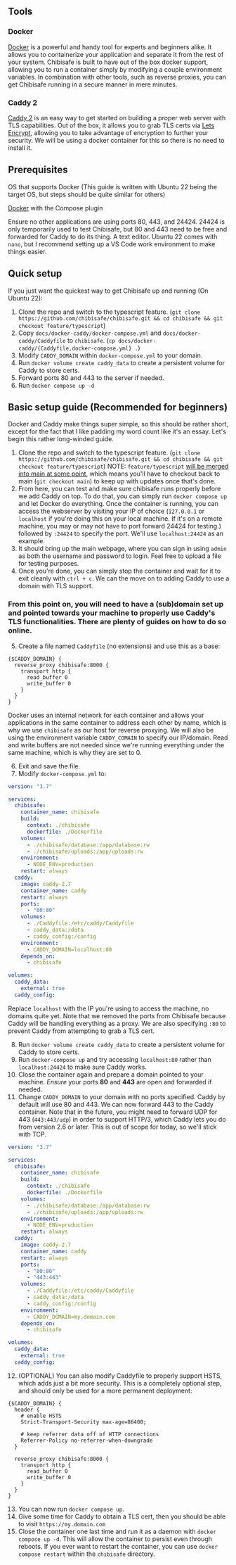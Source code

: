 ## Tools
### Docker
[Docker](https://www.docker.com/) is a powerful and handy tool for experts and beginners alike. It allows you to containerize your application and separate it from the rest of your system. Chibisafe is built to have out of the box docker support, allowing you to run a container simply by modifying a couple environment variables. In combination with other tools, such as reverse proxies, you can get Chibisafe running in a secure manner in mere minutes.

### Caddy 2
[Caddy 2](https://caddyserver.com/) is an easy way to get started on building a proper web server with TLS capabilities. Out of the box, it allows you to grab TLS certs via [Lets Encrypt](https://letsencrypt.org/), allowing you to take advantage of encryption to further your security. We will be using a docker container for this so there is no need to install it.

## Prerequisites
OS that supports Docker (This guide is written with Ubuntu 22 being the target OS, but steps should be quite similar for others)

[Docker](https://docs.docker.com/engine/install/) with the Compose plugin

Ensure no other applications are using ports 80, 443, and 24424. 24424 is only temporarily used to test Chibisafe, but 80 and 443 need to be free and forwarded for Caddy to do its thing.
A text editor. Ubuntu 22 comes with `nano`, but I recommend setting up a VS Code work environment to make things easier.

## Quick setup
If you just want the quickest way to get Chibisafe up and running (On Ubuntu 22):
1. Clone the repo and switch to the typescript feature. (`git clone https://github.com/chibisafe/chibisafe.git && cd chibisafe && git checkout feature/typescript`)
2. Copy `docs/docker-caddy/docker-compose.yml` and `docs/docker-caddy/Caddyfile` to `chibisafe`. (`cp docs/docker-caddy/{Caddyfile,docker-compose.yml} .`)
3. Modify `CADDY_DOMAIN` within `docker-compose.yml` to your domain.
4. Run `docker volume create caddy_data` to create a persistent volume for Caddy to store certs.
5. Forward ports 80 and 443 to the server if needed.
6. Run `docker compose up -d`

## Basic setup guide (Recommended for beginners)
Docker and Caddy make things super simple, so this should be rather short, except for the fact that I like padding my word count like it's an essay. Let's begin this rather long-winded guide.

1. Clone the repo and switch to the typescript feature. (`git clone https://github.com/chibisafe/chibisafe.git && cd chibisafe && git checkout feature/typescript`) NOTE: `feature/typescript` [will be merged into main at some point](https://github.com/chibisafe/chibisafe/pull/378), which means you'll have to checkout back to main (`git checkout main`) to keep up with updates once that's done.
2. From here, you can test and make sure chibisafe runs properly before we add Caddy on top. To do that, you can simply run `docker compose up` and let Docker do everything. Once the container is running, you can access the webserver by visiting your IP of choice (`127.0.0.1` or `localhost` if you're doing this on your local machine. If it's on a remote machine, you may or may not have to port forward 24424 for testing.) followed by `:24424` to specify the port. We'll use `localhost:24424` as an example.
3. It should bring up the main webpage, where you can sign in using `admin` as both the username and password to login. Feel free to upload a file for testing purposes.
4. Once you're done, you can simply stop the container and wait for it to exit cleanly with `ctrl + c`. We can the move on to adding Caddy to use a domain with TLS support.
### From this point on, you will need to have a (sub)domain set up and pointed towards your machine to properly use Caddy's TLS functionalities. There are plenty of guides on how to do so online.
5. Create a file named `Caddyfile` (no extensions) and use this as a base:
```
{$CADDY_DOMAIN} {
  reverse_proxy chibisafe:8000 {
    transport http {
      read_buffer 0
      write_buffer 0
    }
  }
}
```
Docker uses an internal network for each container and allows your applications in the same container to address each other by name, which is why we use `chibisafe` as our host for reverse proxying. We will also be using the environment variable `CADDY_COMAIN` to specify our IP/domain. Read and write buffers are not needed since we're running everything under the same machine, which is why they are set to 0.

6. Exit and save the file.
7. Modify `docker-compose.yml` to:
```yml
version: "3.7"

services:
  chibisafe:
    container_name: chibisafe
    build:
      context: ./chibisafe
      dockerfile: ./Dockerfile
    volumes:
      - ./chibisafe/database:/app/database:rw
      - ./chibisafe/uploads:/app/uploads:rw
    environment:
      - NODE_ENV=production
    restart: always
  caddy:
    image: caddy-2.7
    container_name: caddy
    restart: always
    ports:
      - "80:80"
    volumes:
      - ./Caddyfile:/etc/caddy/Caddyfile
      - caddy_data:/data
      - caddy_config:/config
    environment:
      -	CADDY_DOMAIN=localhost:80
    depends_on:
      - chibisafe

volumes:
  caddy_data:
    external: true
  caddy_config:
```
Replace `localhost` with the IP you're using to access the machine, no domains quite yet. Note that we removed the ports from Chibisafe because Caddy will be handling everything as a proxy. We are also specifying `:80` to prevent Caddy from attempting to grab a TLS cert.

8. Run `docker volume create caddy_data` to create a persistent volume for Caddy to store certs.
9. Run `docker-compose up` and try accessing `localhost:80` rather than `localhost:24424` to make sure Caddy works.
10. Close the container again and prepare a domain pointed to your machine. *Ensure* your ports **80** and **443** are open and forwarded if needed.
11. Change `CADDY_DOMAIN` to your domain with no ports specified. Caddy by default will use 80 and 443. We can now forward 443 to the Caddy container. Note that in the future, you might need to forward UDP for 443 (`443:443/udp`) in order to support HTTP/3, which Caddy lets you do from version 2.6 or later. This is out of scope for today, so we'll stick with TCP.
```yml
version: "3.7"

services:
  chibisafe:
    container_name: chibisafe
    build:
      context: ./chibisafe
      dockerfile: ./Dockerfile
    volumes:
      - ./chibisafe/database:/app/database:rw
      - ./chibisafe/uploads:/app/uploads:rw
    environment:
      - NODE_ENV=production
    restart: always
  caddy:
    image: caddy-2.7
    container_name: caddy
    restart: always
    ports:
      - "80:80"
      - "443:443"
    volumes:
      - ./Caddyfile:/etc/caddy/Caddyfile
      - caddy_data:/data
      - caddy_config:/config
    environment:
      -	CADDY_DOMAIN=my.domain.com
    depends_on:
      - chibisafe

volumes:
  caddy_data:
    external: true
  caddy_config:
```
12. (OPTIONAL) You can also modify Caddyfile to properly support HSTS, which adds just a bit more security. This is a completely optional step, and should only be used for a more permanent deployment:
```
{$CADDY_DOMAIN} {
  header {
    # enable HSTS
    Strict-Transport-Security max-age=86400;

    # keep referrer data off of HTTP connections
    Referrer-Policy no-referrer-when-downgrade
  }

  reverse_proxy chibisafe:8000 {
    transport http {
      read_buffer 0
      write_buffer 0
    }
  }
}
```

13. You can now run `docker compose up`.
14. Give some time for Caddy to obtain a TLS cert, then you should be able to visit `https://my.domain.com`
15. Close the container one last time and run it as a daemon with `docker compose up -d`. This will allow the container to persist even through reboots. If you ever want to restart the container, you can use `docker compose restart` within the `chibisafe` directory. 
